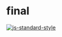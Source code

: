 # final
[![js-standard-style](https://img.shields.io/badge/code%20style-standard-brightgreen.svg)](http://standardjs.com/)
